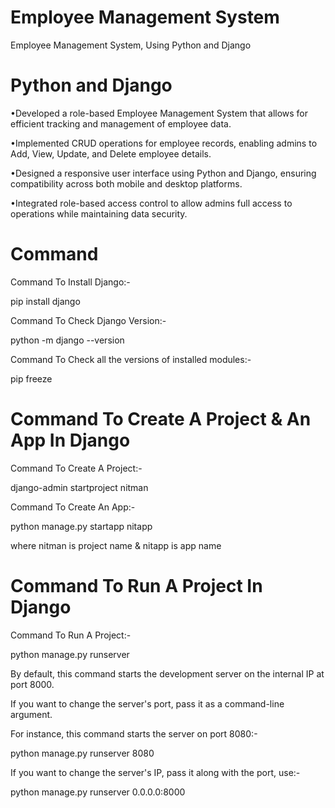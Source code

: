 # Employee Management System
Employee Management System, Using Python and Django

# Python and Django
•Developed a role-based Employee Management System that allows for efficient tracking and management of employee data.

•Implemented CRUD operations for employee records, enabling admins to Add, View, Update, and Delete employee details.

•Designed a responsive user interface using Python and Django, ensuring compatibility across both mobile and desktop platforms.

•Integrated role-based access control to allow admins full access to operations while maintaining data security.


# Command 
Command To Install Django:-

pip install django

Command To Check Django Version:-

python -m django --version

Command To Check all the versions of installed modules:-

pip freeze

# Command To Create A Project & An App In Django

Command To Create A Project:-

django-admin startproject nitman

Command To Create An App:-

python manage.py startapp nitapp

where nitman is project name & nitapp is app name


# Command To Run A Project In Django
Command To Run A Project:-

python manage.py runserver

By default, this command starts the development server on the internal IP at port 8000.

If you want to change the server's port, pass it as a command-line argument.

For instance, this command starts the server on port 8080:-

python manage.py runserver 8080

If you want to change the server's IP, pass it along with the port, use:-

python manage.py runserver 0.0.0.0:8000


